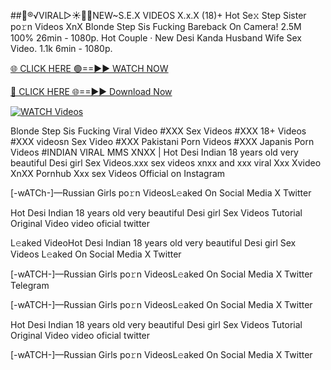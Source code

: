 ##️👙®️√VIRAL▷☀️👄💥NEW~S.E.X VIDEOS X.x.X (18)+ Hot Se𝚡 Step Sister po𝚛n Videos XnX
Blonde Step Sis Fucking Bareback On Camera! 2.5M 100% 26min - 1080p. Hot Couple · New Desi Kanda Husband Wife Sex Video. 1.1k 6min - 1080p.

[🌐 CLICK HERE 🟢==►► WATCH NOW](https://hqvideonet.blogspot.com/2025/02/ngthb.html)

[🔴 CLICK HERE 🌐==►► Download Now](https://hqvideonet.blogspot.com/2025/02/ngthb.html)

[![WATCH Videos](https://i.imgur.com/dJHk4Zq.gif)](https://hqvideonet.blogspot.com/2025/02/ngthb.html)


Blonde Step Sis Fucking Viral Video #XXX Sex Videos #XXX 18+ Videos #XXX videosn Sex Video #XXX Pakistani Porn Videos #XXX Japanis Porn Videos #INDIAN VIRAL MMS XNXX | Hot Desi Indian 18 years old very beautiful Desi girl Sex Videos.xxx sex videos xnxx and xxx viral Xxx Xvideo XnXX Pornhub Xxx sex Videos Official on Instagram

[-wATCh-]—Russian Girls po𝚛n VideosL𝚎aked On Social Media X Twitter

Hot Desi Indian 18 years old very beautiful Desi girl Sex Videos Tutorial Original Video video oficial twitter

L𝚎aked VideoHot Desi Indian 18 years old very beautiful Desi girl Sex Videos L𝚎aked On Social Media X Twitter

[-wATCH-]—Russian Girls po𝚛n VideosL𝚎aked On Social Media X Twitter Telegram

[-wATCH-]—Russian Girls po𝚛n VideosL𝚎aked On Social Media X Twitter

Hot Desi Indian 18 years old very beautiful Desi girl Sex Videos Tutorial Original Video video oficial twitter

[-wATCH-]—Russian Girls po𝚛n VideosL𝚎aked On Social Media X Twitter 